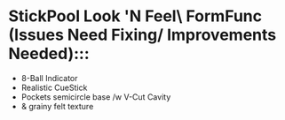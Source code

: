 # StickPool Look 'N Feel\ FormFunc (Issues Need Fixing/ Improvements Needed):::
* 8-Ball Indicator
* Realistic CueStick
* Pockets semicircle base /w V-Cut Cavity
* & grainy felt texture
